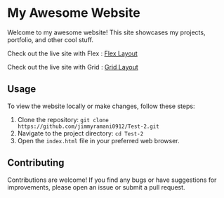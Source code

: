 # My Awesome Website

Welcome to my awesome website! This site showcases my projects, portfolio, and other cool stuff.

Check out the live site with Flex : [Flex Layout](http://test-2-me-flex.netlify.app)

Check out the live site with Grid : [Grid Layout](http://test-2-me-grid.netlify.app)

## Usage

To view the website locally or make changes, follow these steps:

1. Clone the repository: `git clone https://github.com/jimmyramani0912/Test-2.git`
2. Navigate to the project directory: `cd Test-2`
3. Open the `index.html` file in your preferred web browser.

## Contributing

Contributions are welcome! If you find any bugs or have suggestions for improvements, please open an issue or submit a pull request.
